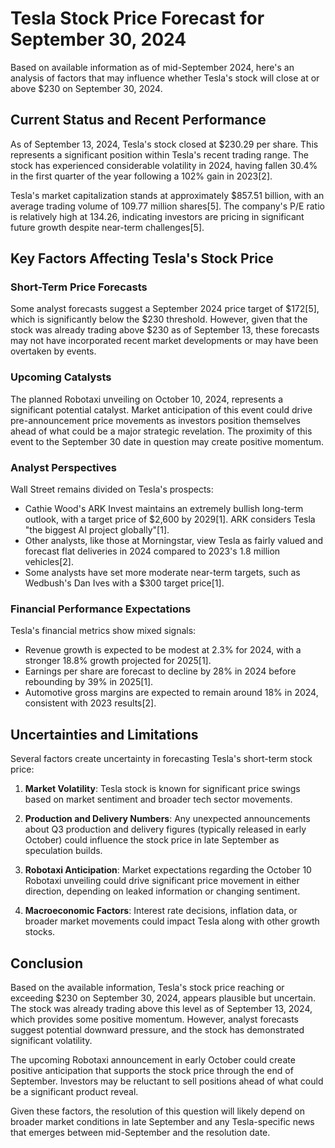 # Tesla Stock Price Forecast for September 30, 2024

Based on available information as of mid-September 2024, here's an analysis of factors that may influence whether Tesla's stock will close at or above $230 on September 30, 2024.

## Current Status and Recent Performance

As of September 13, 2024, Tesla's stock closed at $230.29 per share. This represents a significant position within Tesla's recent trading range. The stock has experienced considerable volatility in 2024, having fallen 30.4% in the first quarter of the year following a 102% gain in 2023[2]. 

Tesla's market capitalization stands at approximately $857.51 billion, with an average trading volume of 109.77 million shares[5]. The company's P/E ratio is relatively high at 134.26, indicating investors are pricing in significant future growth despite near-term challenges[5].

## Key Factors Affecting Tesla's Stock Price

### Short-Term Price Forecasts

Some analyst forecasts suggest a September 2024 price target of $172[5], which is significantly below the $230 threshold. However, given that the stock was already trading above $230 as of September 13, these forecasts may not have incorporated recent market developments or may have been overtaken by events.

### Upcoming Catalysts

The planned Robotaxi unveiling on October 10, 2024, represents a significant potential catalyst. Market anticipation of this event could drive pre-announcement price movements as investors position themselves ahead of what could be a major strategic revelation. The proximity of this event to the September 30 date in question may create positive momentum.

### Analyst Perspectives

Wall Street remains divided on Tesla's prospects:

- Cathie Wood's ARK Invest maintains an extremely bullish long-term outlook, with a target price of $2,600 by 2029[1]. ARK considers Tesla "the biggest AI project globally"[1].
- Other analysts, like those at Morningstar, view Tesla as fairly valued and forecast flat deliveries in 2024 compared to 2023's 1.8 million vehicles[2].
- Some analysts have set more moderate near-term targets, such as Wedbush's Dan Ives with a $300 target price[1].

### Financial Performance Expectations

Tesla's financial metrics show mixed signals:

- Revenue growth is expected to be modest at 2.3% for 2024, with a stronger 18.8% growth projected for 2025[1].
- Earnings per share are forecast to decline by 28% in 2024 before rebounding by 39% in 2025[1].
- Automotive gross margins are expected to remain around 18% in 2024, consistent with 2023 results[2].

## Uncertainties and Limitations

Several factors create uncertainty in forecasting Tesla's short-term stock price:

1. **Market Volatility**: Tesla stock is known for significant price swings based on market sentiment and broader tech sector movements.

2. **Production and Delivery Numbers**: Any unexpected announcements about Q3 production and delivery figures (typically released in early October) could influence the stock price in late September as speculation builds.

3. **Robotaxi Anticipation**: Market expectations regarding the October 10 Robotaxi unveiling could drive significant price movement in either direction, depending on leaked information or changing sentiment.

4. **Macroeconomic Factors**: Interest rate decisions, inflation data, or broader market movements could impact Tesla along with other growth stocks.

## Conclusion

Based on the available information, Tesla's stock price reaching or exceeding $230 on September 30, 2024, appears plausible but uncertain. The stock was already trading above this level as of September 13, 2024, which provides some positive momentum. However, analyst forecasts suggest potential downward pressure, and the stock has demonstrated significant volatility.

The upcoming Robotaxi announcement in early October could create positive anticipation that supports the stock price through the end of September. Investors may be reluctant to sell positions ahead of what could be a significant product reveal.

Given these factors, the resolution of this question will likely depend on broader market conditions in late September and any Tesla-specific news that emerges between mid-September and the resolution date.